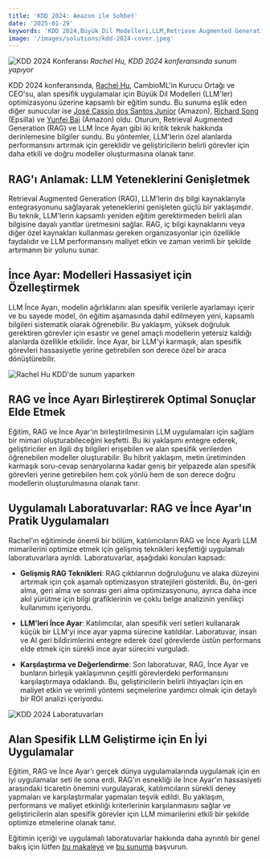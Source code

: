 ```yaml
---
title: 'KDD 2024: Amazon ile Sohbet'
date: '2025-01-29'
keywords: 'KDD 2024,Büyük Dil Modelleri,LLM,Retrieve Augmented Generation,RAG,LLM ince ayarı,Amazon,alan spesifik AI,makine öğrenimi,konferans'
image: '/images/solutions/kdd-2024-cover.jpeg'
---
```


![KDD 2024 Konferansı](/images/solutions/kdd-2024-cover.jpeg)
_Rachel Hu, KDD 2024 konferansında sunum yapıyor_

KDD 2024 konferansında, [Rachel Hu](https://www.linkedin.com/in/rachelsonghu/), CambioML'in Kurucu Ortağı ve CEO'su, alan spesifik uygulamalar için Büyük Dil Modelleri (LLM'ler) optimizasyonu üzerine kapsamlı bir eğitim sundu. Bu sunuma eşlik eden diğer sunucular ise [José Cassio dos Santos Junior](https://www.linkedin.com/in/jcassiojr/) (Amazon), [Richard Song](https://www.linkedin.com/in/renchu-richard-song-a4099247/) (Epsilla) ve [Yunfei Bai](https://www.linkedin.com/in/yunfei-felix-bai-909b861/) (Amazon) oldu. Oturum, Retrieval Augmented Generation (RAG) ve LLM İnce Ayarı gibi iki kritik teknik hakkında derinlemesine bilgiler sundu. Bu yöntemler, LLM'lerin özel alanlarda performansını artırmak için gereklidir ve geliştiricilerin belirli görevler için daha etkili ve doğru modeller oluşturmasına olanak tanır.

## RAG'ı Anlamak: LLM Yeteneklerini Genişletmek

Retrieval Augmented Generation (RAG), LLM'lerin dış bilgi kaynaklarıyla entegrasyonunu sağlayarak yeteneklerini genişleten güçlü bir yaklaşımdır. Bu teknik, LLM'lerin kapsamlı yeniden eğitim gerektirmeden belirli alan bilgisine dayalı yanıtlar üretmesini sağlar. RAG, iç bilgi kaynaklarını veya diğer özel kaynakları kullanması gereken organizasyonlar için özellikle faydalıdır ve LLM performansını maliyet etkin ve zaman verimli bir şekilde artırmanın bir yolunu sunar.

## İnce Ayar: Modelleri Hassasiyet için Özelleştirmek

LLM İnce Ayarı, modelin ağırlıklarını alan spesifik verilerle ayarlamayı içerir ve bu sayede model, ön eğitim aşamasında dahil edilmeyen yeni, kapsamlı bilgileri sistematik olarak öğrenebilir. Bu yaklaşım, yüksek doğruluk gerektiren görevler için esastır ve genel amaçlı modellerin yetersiz kaldığı alanlarda özellikle etkilidir. İnce Ayar, bir LLM'yi karmaşık, alan spesifik görevleri hassasiyetle yerine getirebilen son derece özel bir araca dönüştürebilir.

![Rachel Hu KDD'de sunum yaparken](/images/solutions/kdd-2024-rachel.jpeg)

## RAG ve İnce Ayarı Birleştirerek Optimal Sonuçlar Elde Etmek

Eğitim, RAG ve İnce Ayar'ın birleştirilmesinin LLM uygulamaları için sağlam bir mimari oluşturabileceğini keşfetti. Bu iki yaklaşımı entegre ederek, geliştiriciler en ilgili dış bilgileri erişebilen ve alan spesifik verilerden öğrenebilen modeller oluşturabilir. Bu hibrit yaklaşım, metin üretiminden karmaşık soru-cevap senaryolarına kadar geniş bir yelpazede alan spesifik görevleri yerine getirebilen hem çok yönlü hem de son derece doğru modellerin oluşturulmasına olanak tanır.

## Uygulamalı Laboratuvarlar: RAG ve İnce Ayar'ın Pratik Uygulamaları

Rachel'ın eğitiminde önemli bir bölüm, katılımcıların RAG ve İnce Ayarlı LLM mimarilerini optimize etmek için gelişmiş teknikleri keşfettiği uygulamalı laboratuvarlara ayrıldı. Laboratuvarlar, aşağıdaki konuları kapsadı:

- **Gelişmiş RAG Teknikleri**: RAG çıktılarının doğruluğunu ve alaka düzeyini artırmak için çok aşamalı optimizasyon stratejileri gösterildi. Bu, ön-geri alma, geri alma ve sonrası geri alma optimizasyonunu, ayrıca daha ince akıl yürütme için bilgi grafiklerinin ve çoklu belge analizinin yenilikçi kullanımını içeriyordu.

- **LLM'leri İnce Ayar**: Katılımcılar, alan spesifik veri setleri kullanarak küçük bir LLM'yi ince ayar yapma sürecine katıldılar. Laboratuvar, insan ve AI geri bildirimlerini entegre ederek özel görevlerde üstün performans elde etmek için sürekli ince ayar sürecini vurguladı.

- **Karşılaştırma ve Değerlendirme**: Son laboratuvar, RAG, İnce Ayar ve bunların birleşik yaklaşımının çeşitli görevlerdeki performansını karşılaştırmaya odaklandı. Bu, geliştiricilerin belirli ihtiyaçları için en maliyet etkin ve verimli yöntemi seçmelerine yardımcı olmak için detaylı bir ROI analizi içeriyordu.

![KDD 2024 Laboratuvarları](/images/solutions/kdd-2024-labs.jpg)

## Alan Spesifik LLM Geliştirme için En İyi Uygulamalar

Eğitim, RAG ve İnce Ayar'ı gerçek dünya uygulamalarında uygulamak için en iyi uygulamalar seti ile sona erdi. RAG'ın esnekliği ile İnce Ayar'ın hassasiyeti arasındaki ticaretin önemini vurgulayarak, katılımcıların sürekli deney yapmaları ve karşılaştırmalar yapmaları teşvik edildi. Bu yaklaşım, performans ve maliyet etkinliği kriterlerinin karşılanmasını sağlar ve geliştiricilerin alan spesifik görevler için LLM mimarilerini etkili bir şekilde optimize etmelerine olanak tanır.

Eğitimin içeriği ve uygulamalı laboratuvarlar hakkında daha ayrıntılı bir genel bakış için lütfen [bu makaleye](https://dl.acm.org/doi/pdf/10.1145/3637528.3671445) ve [bu sunuma](https://docs.google.com/presentation/d/18PJctnI-KbABE1El_AifjN_7eoHatuaoN8-2q57xpSw/edit#slide=id.g2f5cc21ff85_5_1096) başvurun.
